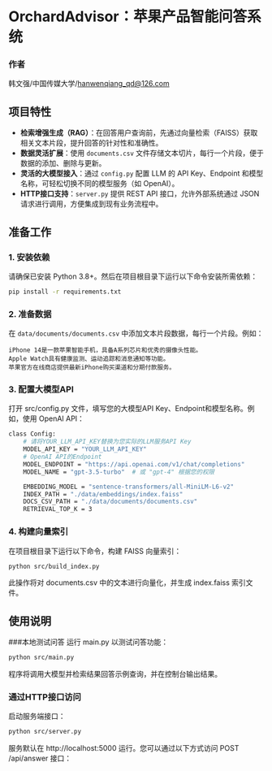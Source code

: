 # OrchardAdvisor：苹果产品智能问答系统
### 作者
韩文强/中国传媒大学/hanwenqiang_qd@126.com
## 项目特性

- **检索增强生成（RAG）**：在回答用户查询前，先通过向量检索（FAISS）获取相关文本片段，提升回答的针对性和准确性。
- **数据灵活扩展**：使用 `documents.csv` 文件存储文本切片，每行一个片段，便于数据的添加、删除与更新。
- **灵活的大模型接入**：通过 `config.py` 配置 LLM 的 API Key、Endpoint 和模型名称，可轻松切换不同的模型服务（如 OpenAI）。
- **HTTP接口支持**：`server.py` 提供 REST API 接口，允许外部系统通过 JSON 请求进行调用，方便集成到现有业务流程中。

## 准备工作

### 1. 安装依赖

请确保已安装 Python 3.8+。然后在项目根目录下运行以下命令安装所需依赖：

```bash
pip install -r requirements.txt
```
### 2. 准备数据
在 `data/documents/documents.csv` 中添加文本片段数据，每行一个片段。例如：

```csv
iPhone 14是一款苹果智能手机，具备A系列芯片和优秀的摄像头性能。
Apple Watch具有健康监测、运动追踪和消息通知等功能。
苹果官方在线商店提供最新iPhone购买渠道和分期付款服务。
```

### 3. 配置大模型API
打开 src/config.py 文件，填写您的大模型API Key、Endpoint和模型名称。例如，使用 OpenAI API：
```bash
class Config:
    # 请将YOUR_LLM_API_KEY替换为您实际的LLM服务API Key
    MODEL_API_KEY = "YOUR_LLM_API_KEY"
    # OpenAI API的Endpoint
    MODEL_ENDPOINT = "https://api.openai.com/v1/chat/completions"
    MODEL_NAME = "gpt-3.5-turbo"  # 或 "gpt-4" 根据您的权限

    EMBEDDING_MODEL = "sentence-transformers/all-MiniLM-L6-v2"
    INDEX_PATH = "./data/embeddings/index.faiss"
    DOCS_CSV_PATH = "./data/documents/documents.csv"
    RETRIEVAL_TOP_K = 3
```
### 4. 构建向量索引
在项目根目录下运行以下命令，构建 FAISS 向量索引：
```bash
python src/build_index.py
```
此操作将对 documents.csv 中的文本进行向量化，并生成 index.faiss 索引文件。


## 使用说明

###本地测试问答
运行 main.py 以测试问答功能：
```bash
python src/main.py
```
程序将调用大模型并检索结果回答示例查询，并在控制台输出结果。
### 通过HTTP接口访问
启动服务端接口：
```bash
python src/server.py
```
服务默认在 http://localhost:5000 运行。您可以通过以下方式访问 POST /api/answer 接口：





